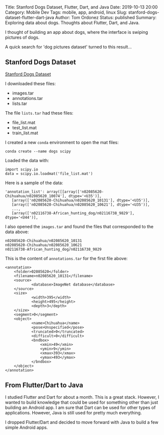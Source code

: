 Title: Stanford Dogs Dataset, Flutter, Dart, and Java 
Date: 2019-10-13 20:00
Category: Mobile Dev
Tags: mobile, app, android, linux
Slug: stanford-dogs-dataset-flutter-dart-java
Author: Tom Ordonez
Status: published
Summary: Exploring data about dogs. Thoughts about Flutter, Dart, and Java.

I thought of building an app about dogs, where the interface is swiping pictures of dogs.

A quick search for 'dog pictures dataset' turned to this result...

## Stanford Dogs Dataset

[Stanford Dogs Dataset](http://vision.stanford.edu/aditya86/ImageNetDogs/)

I downloaded these files:

* images.tar
* annotations.tar
* lists.tar

The file `lists.tar` had these files:

* file_list.mat
* test_list.mat
* train_list.mat

I created a new `conda` environment to open the mat files:

    conda create --name dogs scipy

Loaded the data with:

    import scipy.io
    data = scipy.io.loadmat('file_list.mat')

Here is a sample of the data:
    
    'annotation_list': array([[array(['n02085620-Chihuahua/n02085620_10074'], dtype='<U35')],
       [array(['n02085620-Chihuahua/n02085620_10131'], dtype='<U35')],
       [array(['n02085620-Chihuahua/n02085620_10621'], dtype='<U35')],
       ...,
       [array(['n02116738-African_hunting_dog/n02116738_9829'], dtype='<U44')],

I also opened the `images.tar` and found the files that corresponded to the data above:

    n02085620-Chihuahua/n02085620_10131
    n02085620-Chihuahua/n02085620_10621
    n02116738-African_hunting_dog/n02116738_9829

This is the content of `annotations.tar` for the first file above:

    <annotation>
        <folder>02085620</folder>
        <filename>n02085620_10131</filename>
        <source>
                <database>ImageNet database</database>
        </source>
        <size>
                <width>395</width>
                <height>495</height>
                <depth>3</depth>
        </size>
        <segment>0</segment>
        <object>
                <name>Chihuahua</name>
                <pose>Unspecified</pose>
                <truncated>0</truncated>
                <difficult>0</difficult>
                <bndbox>
                    <xmin>49</xmin>
                    <ymin>9</ymin>
                    <xmax>393</xmax>
                    <ymax>493</ymax>
                </bndbox>
        </object>
    </annotation>

## From Flutter/Dart to Java

I studied Flutter and Dart for about a month. This is a great stack. However, I wanted to build knowledge that could be used for something other than just building an Android app. I am sure that Dart can be used for other types of applications. However, Java is still used for pretty much everything.

I dropped Flutter/Dart and decided to move forward with Java to build a few simple Android apps.
